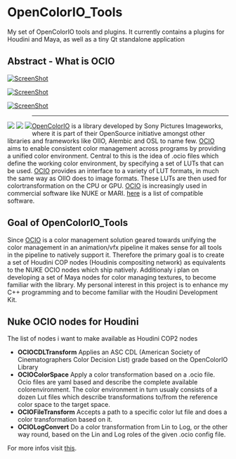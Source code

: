 
OpenColorIO_Tools
=================

My set of OpenColorIO tools and plugins. It currently contains a plugins for Houdini and Maya, as well as a tiny Qt standalone application

Abstract - What is OCIO
-----------------------

[![ScreenShot](http://www.kiiia.com/opencolorio/opencolorio.jpg)](http://www.youtube.com/watch?v=MjsDBI0UOYU)

[![ScreenShot](http://www.kiiia.com/opencolorio/opencolorio_nuke.jpg)](http://www.youtube.com/watch?v=fxIoVr9fBVU)

[![ScreenShot](http://www.kiiia.com/opencolorio/opencolorio_mari.jpg)](http://www.youtube.com/watch?v=fE5MOpmcQE0)

<p style="float: left;">
	<img src="http://www.kiiia.com/opencolorio/opencolorio.jpg">
	<img src="http://www.kiiia.com/opencolorio/opencolorio_nuke.jpg">
	<img src="http://www.kiiia.com/opencolorio/opencolorio_mari.jpg">
</p>

-----------------------

[OpenColorIO](http://opencolorio.org/) is a library developed by Sony Pictures Imageworks, where it is part of their OpenSource initiative amongst other libraries and frameworks like OIIO, Alembic and OSL to name few.
[OCIO](http://opencolorio.org/) aims to enable consistent color management across programs by providing a unified color environment. Central to this is the idea of .ocio files which define the working color environment, by specifying
 a set of LUTs that can be used. [OCIO](http://opencolorio.org/) provides an interface to a variety of LUT formats, in much the same way as OIIO does to image formats. These LUTs are then used for colortransformation on the CPU or GPU.
[OCIO](http://opencolorio.org/) is increasingly used in commercial software like NUKE or MARI. [here](http://opencolorio.org/CompatibleSoftware.html) is a list of compatible software.

Goal of OpenColorIO_Tools
-------------------------

Since [OCIO](http://opencolorio.org/) is a color management solution geared towards unifying the color management in an animation/vfx pipeline it makes sense for all tools in the pipeline to natively support it.
Therefore the primary goal is to create a set of Houdini COP nodes (Houdinis compositing  network) as equivalents to the NUKE OCIO nodes which ship natively.
Additionaly i plan on developing a set of Maya nodes for color managing textures, to become familiar with the library.
My personal interest in this project is to enhance my C++ programming and to become familiar with the Houdini Development Kit.

Nuke OCIO nodes for Houdini
---------------------------

The list of nodes i want to make available as Houdini COP2 nodes

* **OCIOCDLTransform**
	Applies an ASC CDL (American Society of Cinematographers Color Decision List) grade based on the OpenColorIO Library
* **OCIOColorSpace**
	Apply a color transformation based on a .ocio file. Ocio files are yaml based and describe the complete available colorenvironment. The color environment in turn usualy consists of a dozen Lut files which describe transformations to/from the reference color space to the target space.
* **OCIOFileTransform**
	Accepts a path to a specific color lut file and does a color transformation based on it.
* **OCIOLogConvert**
	Do a color transformation from Lin to Log, or the other way round, based on the Lin and Log roles of the given .ocio config file.


For more infos visit [this](http://www.timmwagener.com/ocio.html).